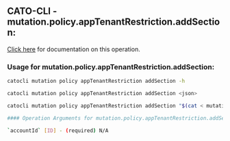 
## CATO-CLI - mutation.policy.appTenantRestriction.addSection:
[Click here](https://api.catonetworks.com/documentation/#mutation-mutation.policy.appTenantRestriction.addSection) for documentation on this operation.

### Usage for mutation.policy.appTenantRestriction.addSection:

```bash
catocli mutation policy appTenantRestriction addSection -h

catocli mutation policy appTenantRestriction addSection <json>

catocli mutation policy appTenantRestriction addSection "$(cat < mutation.policy.appTenantRestriction.addSection.json)"

#### Operation Arguments for mutation.policy.appTenantRestriction.addSection ####

`accountId` [ID] - (required) N/A    
